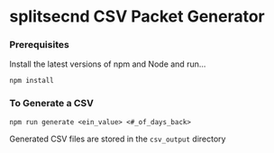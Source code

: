 # splitsecnd CSV Packet Generator


### Prerequisites

Install the latest versions of npm and Node and run...
```
npm install
```


### To Generate a CSV

```
npm run generate <ein_value> <#_of_days_back>
```

Generated CSV files are stored in the `csv_output` directory